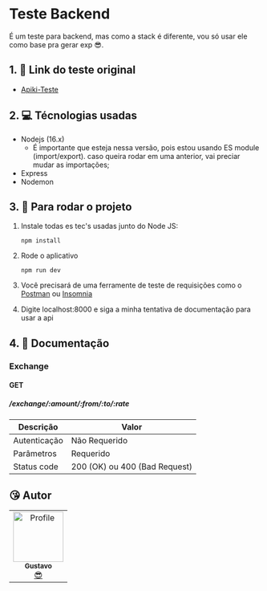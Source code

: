# Teste Backend
É um teste para backend, mas como a stack é diferente, vou só usar ele como base pra gerar exp 😎.


## 1. 📢 Link do teste original
* [Apiki-Teste](https://github.com/Apiki/back-end-challenge)

## 2. 💻 Técnologias usadas
* Nodejs (16.x)
  * É importante que esteja nessa versão, pois estou usando ES module (import/export). caso queira rodar em uma anterior, vai preciar mudar as importações;
* Express
* Nodemon

## 3. 🎉 Para rodar o projeto
1. Instale todas es tec's usadas junto do Node JS:

    ```
    npm install
    ```
2. Rode o aplicativo

    ```
    npm run dev
    ```
3. Você precisará de uma ferramente de teste de requisições como o [Postman](https://www.postman.com/) ou [Insomnia](https://insomnia.rest/)
4. Digite localhost:8000 e siga a minha tentativa de documentação para usar a api

## 4. 📖 Documentação
### Exchange
#### GET
##### /exchange/:amount/:from/:to/:rate
Descrição   | Valor
--------- | ------
Autenticação | Não Requerido
Parâmetros | Requerido
Status code | 200 (OK) ou 400 (Bad Request)



## 😘 Autor
<table>
  <tr>
    <td align="center"><a href="https://github.com/GustavoGomesDias"><img src="https://github.com/GustavoGomesDias.png" width="100px;" alt="Profile"/><br /><sub><b>Gustavo</b></sub></a><br /><a href="https://github.com/GustavoGomesDias" title="Code">😎</a></td>
  <tr>
</table>
